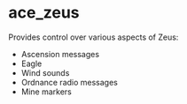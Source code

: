 ace_zeus
==========

Provides control over various aspects of Zeus:
- Ascension messages
- Eagle
- Wind sounds
- Ordnance radio messages
- Mine markers
